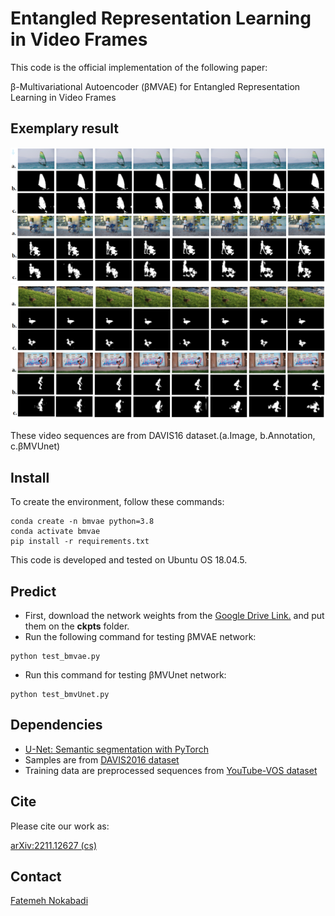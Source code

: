 
# Entangled Representation Learning in Video Frames

This code is the official implementation of the following paper:

&beta;-Multivariational Autoencoder (&beta;MVAE) for Entangled Representation Learning in Video Frames

## Exemplary result

![Time Consistency2](./examples/vid_seq2.png)
![Time Consistency3](./examples/vid_seq3.png)

These video sequences are from DAVIS16 dataset.(a.Image, b.Annotation, c.&beta;MVUnet)

## Install

To create the environment, follow these commands:

```
conda create -n bmvae python=3.8
conda activate bmvae
pip install -r requirements.txt
```

This code is developed and tested on Ubuntu OS 18.04.5.

## Predict

+ First, download the network weights from the [Google Drive Link.](https://drive.google.com/drive/folders/1RE_5KmpD3_SPUyp54ddLiPXCxMGDes24?usp=sharing) and put them on the **ckpts** folder. 
+ Run the following command for testing &beta;MVAE network:
```
python test_bmvae.py
```
+ Run this command for testing &beta;MVUnet network:
```
python test_bmvUnet.py
```



## Dependencies

+ [U-Net: Semantic segmentation with PyTorch](https://github.com/milesial/Pytorch-UNet)
+ Samples are from [DAVIS2016 dataset](https://davischallenge.org/index.html)
+ Training data are preprocessed sequences from [YouTube-VOS dataset](https://youtube-vos.org/)


## Cite

Please cite our work as:

[arXiv:2211.12627 (cs)](https://arxiv.org/abs/2211.12627)


## Contact
[Fatemeh Nokabadi](mailto:nourifatemeh1@gmail.com)


